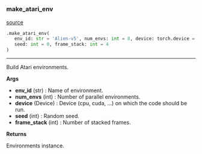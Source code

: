 #


### make_atari_env
[source](https://github.com/RLE-Foundation/Hsuanwu\blob\main\hsuanwu/env/atari/__init__.py\#L67)
```python
.make_atari_env(
   env_id: str = 'Alien-v5', num_envs: int = 8, device: torch.device = 'cuda',
   seed: int = 0, frame_stack: int = 4
)
```

---
Build Atari environments.


**Args**

* **env_id** (str) : Name of environment.
* **num_envs** (int) : Number of parallel environments.
* **device** (Device) : Device (cpu, cuda, ...) on which the code should be run.
* **seed** (int) : Random seed.
* **frame_stack** (int) : Number of stacked frames.


**Returns**

Environments instance.
